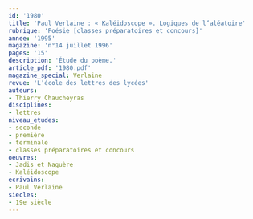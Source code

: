 ```yaml
---
id: '1980'
title: 'Paul Verlaine : « Kaléidoscope ». Logiques de l’aléatoire'
rubrique: 'Poésie [classes préparatoires et concours]'
annee: '1995'
magazine: 'n°14 juillet 1996'
pages: '15'
description: 'Étude du poème.'
article_pdf: '1980.pdf'
magazine_special: Verlaine
revue: 'L’école des lettres des lycées'
auteurs:
- Thierry Chaucheyras
disciplines:
- lettres
niveau_etudes:
- seconde
- première
- terminale
- classes préparatoires et concours
oeuvres:
- Jadis et Naguère
- Kaléidoscope
ecrivains:
- Paul Verlaine
siecles:
- 19e siècle
---
```

